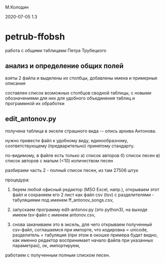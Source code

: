 М.Колодин

2020-07-05 1.3

petrub-ffobsh
=========================

работа с общими таблицами Петра Трубецкого

анализ и определение общих полей
------------------------

взяты 2 файла и выделены их столбцы,
добавлены имена и примерные описания

составлен список возможных столбцов сводной таблицы,
с новыми обозначениями для них для удобного объединения таблиц
и программной их обработки

edit_antonov.py
----------------------

получена таблица в экселе страшного вида -- 
опись архива Антонова.

нужно привести файл к удобному виду, единообразному,
соответствующему (предварительно) принятому стандарту.

по-видимому, в файле есть только 
а) список авторов
б) список песен
в) список авторов с малым (<10) количеством песен

разбираем часть 2 - полный список песен,
из там 27506 штук

процедура:

1. берем любой офисный редактор (MSO Excel, напр.),
открываем этот файл 
и сохраняем его 2 лист как файл csv (tsv) с разделителями - табуляциями
под именем ff_antonov_songs.csv,

2. запускаем программу edit-antonov.py (это python3),
на выходе имеем tsv-файл с именем antonov.csv,

3. снова закачиваем это в эксель,
для чего открываем полученный csv-файл,
соглашаемся при импорте, что
кодировка = unicode, 
разделитель = табуляция
(при этом в окошке примера будет видно, как именно редактор воспринимает
начало файла при указанных параметрах),
ок, импортируем,

работаем с полученным полным списком песен.


